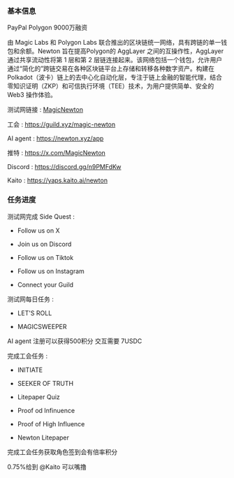 ### 基本信息

PayPal Polygon 9000万融资

由 Magic Labs 和 Polygon Labs 联合推出的区块链统一网络，具有跨链的单一钱包和余额。Newton 旨在提高Polygon的 AggLayer 之间的互操作性，AggLayer 通过共享流动性将第 1 层和第 2 层链连接起来。该网络包括一个钱包，允许用户通过“简化的”跨链交易在各种区块链平台上存储和转移各种数字资产。构建在 Polkadot（波卡）链上的去中心化自动化层，专注于链上金融的智能代理，结合零知识证明（ZKP）和可信执行环境（TEE）技术，为用户提供简单、安全的 Web3 操作体验。

测试网链接 : [MagicNewton](https://magicnewton.com/portal?referral=i9qjccplowqsss81)

工会 : https://guild.xyz/magic-newton

AI agent : https://newton.xyz/app

推特 : https://x.com/MagicNewton

Discord : https://discord.gg/n9PMFdKw

Kaito : https://yaps.kaito.ai/newton

### 任务进度

测试网完成 Side Quest :

- Follow us on X
  
- Join us on Discord
  
- Follow us on Tiktok
  
- Follow us on Instagram
  
- Connect your Guild
  

测试网每日任务 :

- LET'S ROLL
  
- MAGICSWEEPER
  

AI agent 注册可以获得500积分 交互需要 7USDC

完成工会任务 :

- INITIATE
  
- SEEKER OF TRUTH
  
- Litepaper Quiz
  
- Proof od Infinuence
  
- Proof of High Influence
  
- Newton Litepaper
  

完成工会任务获取角色签到会有倍率积分

0.75%给到 @Kaito 可以嘴撸